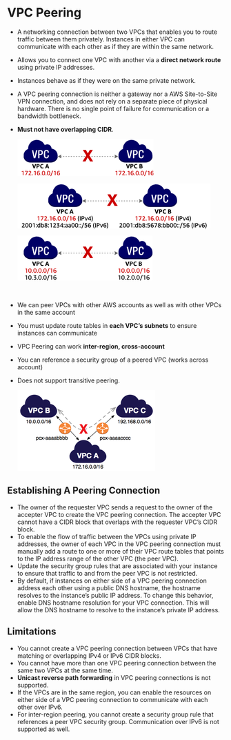 # VPC Peering

- A networking connection between two VPCs that enables you to route traffic between them privately. Instances in either VPC can communicate with each other as if they are within the same network.

- Allows you to connect one VPC with another via a **direct network route** using private IP addresses.

- Instances behave as if they were on the same private network.

- A VPC peering connection is neither a gateway nor a AWS Site-to-Site VPN connection, and does not rely on a separate piece of physical hardware. There is no single point of failure for communication or a bandwidth bottleneck.

- **Must not have overlapping CIDR**.

  ![overlapping-cidrs-diagram](/Networking/images/overlapping-cidrs-diagram.png)
  
  
  ![overlapping-cidrs-ipv6-diagram](/Networking/images/overlapping-cidrs-ipv6-diagram.png)

   			

  ![overlapping-multiple-cidrs-diagram](/Networking/images/overlapping-multiple-cidrs-diagram.png)

  ​

- We can peer VPCs with other AWS accounts as well as with other VPCs in the same account

- You must update route tables in **each VPC’s subnets** to ensure instances can communicate

- VPC Peering can work **inter-region, cross-account**

- You can reference a security group of a peered VPC (works across account)

- Does not support transitive peering.

  ![transitive-peering-diagram](/Networking/images/transitive-peering-diagram.png)

## Establishing A Peering Connection

- The owner of the requester VPC sends a request to the owner of the accepter VPC to create the VPC peering connection. The accepter VPC cannot have a CIDR block that overlaps with the requester VPC’s CIDR block.
- To enable the flow of traffic between the VPCs using private IP addresses, the owner of each VPC in the VPC peering connection must manually add a route to one or more of their VPC route tables that points to the IP address range of the other VPC (the peer VPC).
- Update the security group rules that are associated with your instance to ensure that traffic to and from the peer VPC is not restricted.
- By default, if instances on either side of a VPC peering connection address each other using a public DNS hostname, the hostname resolves to the instance’s public IP address. To change this behavior, enable DNS hostname resolution for your VPC connection. This will allow the DNS hostname to resolve to the instance’s private IP address.

## Limitations

- You cannot create a VPC peering connection between VPCs that have matching or overlapping IPv4 or IPv6 CIDR blocks.
- You cannot have more than one VPC peering connection between the same two VPCs at the same time.
- **Unicast reverse path forwarding** in VPC peering connections is not supported.
- If the VPCs are in the same region, you can enable the resources on either side of a VPC peering connection to communicate with each other over IPv6.
- For inter-region peering, you cannot create a security group rule that references a peer VPC security group. Communication over IPv6 is not supported as well.
